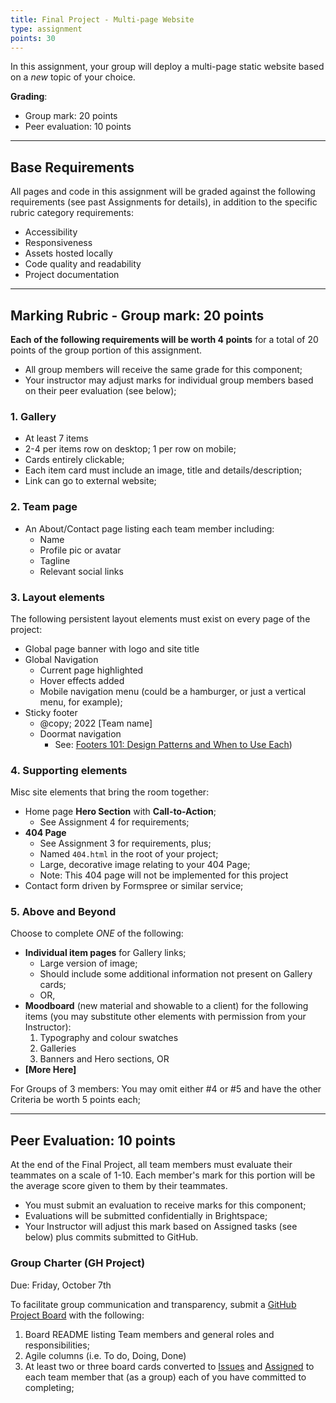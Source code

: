 ```yaml
---
title: Final Project - Multi-page Website
type: assignment
points: 30
---
```

In this assignment, your group will deploy a multi-page static website based on a _new_ topic of your choice.

**Grading**:
- Group mark: 20 points
- Peer evaluation: 10 points

---

## Base Requirements
All pages and code in this assignment will be graded against the following requirements (see past Assignments for details), in addition to the specific rubric category requirements: 
- Accessibility
- Responsiveness
- Assets hosted locally
- Code quality and readability
- Project documentation

---

## Marking Rubric - Group mark: 20 points
**Each of the following requirements will be worth 4 points** for a total of 20 points of the group portion of this assignment.
- All group members will receive the same grade for this component;
- Your instructor may adjust marks for individual group members based on their peer evaluation (see below);

### 1. Gallery
- At least 7 items
- 2-4 per items row on desktop; 1 per row on mobile;
- Cards entirely clickable;
- Each item card must include an image, title and details/description;
- Link can go to external website;

### 2. Team page
- An About/Contact page listing each team member including:
    - Name
    - Profile pic or avatar
    - Tagline
    - Relevant social links

### 3. Layout elements
The following persistent layout elements must exist on every page of the project: 
- Global page banner with logo and site title
- Global Navigation
    - Current page highlighted
    - Hover effects added
    - Mobile navigation menu (could be a hamburger, or just a vertical menu, for example);
- Sticky footer
    - @copy; 2022 [Team name]
    - Doormat navigation 
        - See: [Footers 101: Design Patterns and When to Use Each](https://www.nngroup.com/articles/footers/))

### 4. Supporting elements
Misc site elements that bring the room together:
- Home page **Hero Section** with **Call-to-Action**;
    - See Assignment 4 for requirements;
- **404 Page**
    - See Assignment 3 for requirements, plus;
    - Named `404.html` in the root of your project;
    - Large, decorative image relating to your 404 Page;
    - Note: This 404 page will not be implemented for this project
- Contact form driven by Formspree or similar service;

### 5. Above and Beyond
Choose to complete _ONE_ of the following:
- **Individual item pages** for Gallery links;
    - Large version of image;
    - Should include some additional information not present on Gallery cards;
    - OR,
- **Moodboard** (new material and showable to a client) for the following items (you may substitute other elements with permission from your Instructor):
    1. Typography and colour swatches
    2. Galleries
    3. Banners and Hero sections, OR
- **[More Here]**

For Groups of 3 members: You may omit either #4 or #5 and have the other Criteria be worth 5 points each;

---

## Peer Evaluation: 10 points
At the end of the Final Project, all team members must evaluate their teammates on a scale of 1-10. Each member's mark for this portion will be the average score given to them by their teammates.
- You must submit an evaluation to receive marks for this component;
- Evaluations will be submitted confidentially in Brightspace;
- Your Instructor will adjust this mark based on Assigned tasks (see below) plus commits submitted to GitHub.

### Group Charter (GH Project)
Due: Friday, October 7th

To facilitate group communication and transparency, submit a [GitHub Project Board](https://github.com/features/issues) with the following:
1. Board README listing Team members and general roles and responsibilities;
2. Agile columns (i.e. To do, Doing, Done)
3. At least two or three board cards converted to [Issues](https://docs.github.com/en/issues/tracking-your-work-with-issues/about-issues) and [Assigned](https://docs.github.com/en/issues/tracking-your-work-with-issues/assigning-issues-and-pull-requests-to-other-github-users) to each team member that (as a group) each of you have committed to completing;